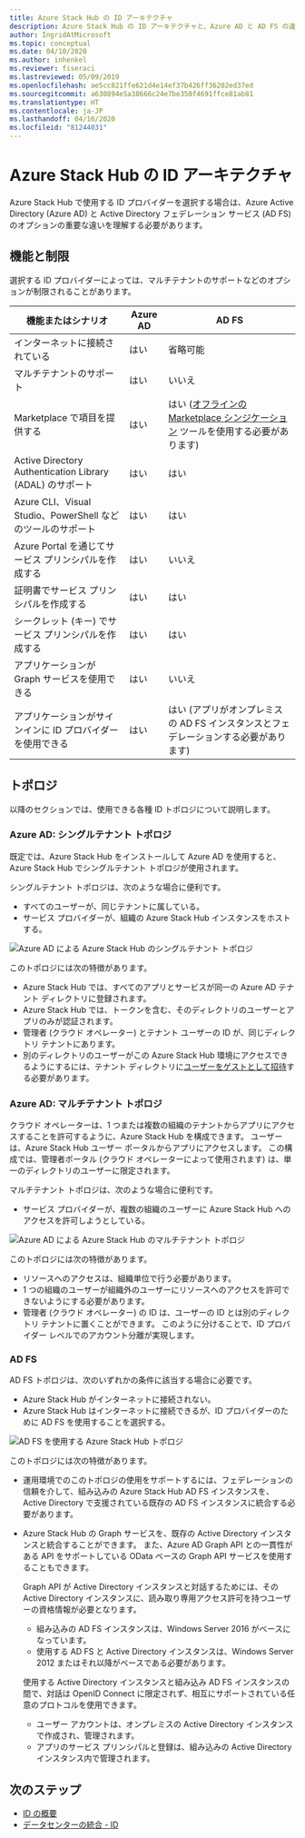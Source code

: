 ```yaml
---
title: Azure Stack Hub の ID アーキテクチャ
description: Azure Stack Hub の ID アーキテクチャと、Azure AD と AD FS の違いについて説明します。
author: IngridAtMicrosoft
ms.topic: conceptual
ms.date: 04/10/2020
ms.author: inhenkel
ms.reviewer: fiseraci
ms.lastreviewed: 05/09/2019
ms.openlocfilehash: ae5cc821ffe621d4e14ef37b426ff36202ed37ed
ms.sourcegitcommit: a630894e5a38666c24e7be350f4691ffce81ab81
ms.translationtype: HT
ms.contentlocale: ja-JP
ms.lasthandoff: 04/16/2020
ms.locfileid: "81244031"
---
```

# <a name="identity-architecture-for-azure-stack-hub"></a>Azure Stack Hub の ID アーキテクチャ

Azure Stack Hub で使用する ID プロバイダーを選択する場合は、Azure Active Directory (Azure AD) と Active Directory フェデレーション サービス (AD FS) のオプションの重要な違いを理解する必要があります。

## <a name="capabilities-and-limitations"></a>機能と制限

選択する ID プロバイダーによっては、マルチテナントのサポートなどのオプションが制限されることがあります。

|機能またはシナリオ        |Azure AD  |AD FS  |
|------------------------------|----------|-------|
|インターネットに接続されている     |はい       |省略可能|
|マルチテナントのサポート     |はい       |いいえ      |
|Marketplace で項目を提供する |はい       |はい ([オフラインの Marketplace シンジケーション](azure-stack-download-azure-marketplace-item.md#disconnected-or-a-partially-connected-scenario) ツールを使用する必要があります)|
|Active Directory Authentication Library (ADAL) のサポート |はい |はい|
|Azure CLI、Visual Studio、PowerShell などのツールのサポート  |はい |はい|
|Azure Portal を通じてサービス プリンシパルを作成する     |はい |いいえ|
|証明書でサービス プリンシパルを作成する      |はい |はい|
|シークレット (キー) でサービス プリンシパルを作成する    |はい |はい|
|アプリケーションが Graph サービスを使用できる           |はい |いいえ|
|アプリケーションがサインインに ID プロバイダーを使用できる |はい |はい (アプリがオンプレミスの AD FS インスタンスとフェデレーションする必要があります) |

## <a name="topologies"></a>トポロジ

以降のセクションでは、使用できる各種 ID トポロジについて説明します。

### <a name="azure-ad-single-tenant-topology"></a>Azure AD: シングルテナント トポロジ

既定では、Azure Stack Hub をインストールして Azure AD を使用すると、Azure Stack Hub でシングルテナント トポロジが使用されます。

シングルテナント トポロジは、次のような場合に便利です。
- すべてのユーザーが、同じテナントに属している。
- サービス プロバイダーが、組織の Azure Stack Hub インスタンスをホストする。

![Azure AD による Azure Stack Hub のシングルテナント トポロジ](media/azure-stack-identity-architecture/single-tenant.svg)

このトポロジには次の特徴があります。

- Azure Stack Hub では、すべてのアプリとサービスが同一の Azure AD テナント ディレクトリに登録されます。
- Azure Stack Hub では、トークンを含む、そのディレクトリのユーザーとアプリのみが認証されます。
- 管理者 (クラウド オペレーター) とテナント ユーザーの ID が、同じディレクトリ テナントにあります。
- 別のディレクトリのユーザーがこの Azure Stack Hub 環境にアクセスできるようにするには、テナント ディレクトリに[ユーザーをゲストとして招待](azure-stack-identity-overview.md#guest-users)する必要があります。

### <a name="azure-ad-multi-tenant-topology"></a>Azure AD: マルチテナント トポロジ

クラウド オペレーターは、1 つまたは複数の組織のテナントからアプリにアクセスすることを許可するように、Azure Stack Hub を構成できます。 ユーザーは、Azure Stack Hub ユーザー ポータルからアプリにアクセスします。 この構成では、管理者ポータル (クラウド オペレーターによって使用されます) は、単一のディレクトリのユーザーに限定されます。

マルチテナント トポロジは、次のような場合に便利です。

- サービス プロバイダーが、複数の組織のユーザーに Azure Stack Hub へのアクセスを許可しようとしている。

![Azure AD による Azure Stack Hub のマルチテナント トポロジ](media/azure-stack-identity-architecture/multi-tenant.svg)

このトポロジには次の特徴があります。

- リソースへのアクセスは、組織単位で行う必要があります。
- 1 つの組織のユーザーが組織外のユーザーにリソースへのアクセスを許可できないようにする必要があります。
- 管理者 (クラウド オペレーター) の ID は、ユーザーの ID とは別のディレクトリ テナントに置くことができます。 このように分けることで、ID プロバイダー レベルでのアカウント分離が実現します。
 
### <a name="ad-fs"></a>AD FS

AD FS トポロジは、次のいずれかの条件に該当する場合に必要です。

- Azure Stack Hub がインターネットに接続されない。
- Azure Stack Hub はインターネットに接続できるが、ID プロバイダーのために AD FS を使用することを選択する。
  
![AD FS を使用する Azure Stack Hub トポロジ](media/azure-stack-identity-architecture/adfs.svg)

このトポロジには次の特徴があります。

- 運用環境でのこのトポロジの使用をサポートするには、フェデレーションの信頼を介して、組み込みの Azure Stack Hub AD FS インスタンスを、Active Directory で支援されている既存の AD FS インスタンスに統合する必要があります。
- Azure Stack Hub の Graph サービスを、既存の Active Directory インスタンスと統合することができます。 また、Azure AD Graph API との一貫性がある API をサポートしている OData ベースの Graph API サービスを使用することもできます。

  Graph API が Active Directory インスタンスと対話するためには、その Active Directory インスタンスに、読み取り専用アクセス許可を持つユーザーの資格情報が必要となります。
  - 組み込みの AD FS インスタンスは、Windows Server 2016 がベースになっています。
  - 使用する AD FS と Active Directory インスタンスは、Windows Server 2012 またはそれ以降がベースである必要があります。
  
  使用する Active Directory インスタンスと組み込み AD FS インスタンスの間で、対話は OpenID Connect に限定されず、相互にサポートされている任意のプロトコルを使用できます。
  - ユーザー アカウントは、オンプレミスの Active Directory インスタンスで作成され、管理されます。
  - アプリのサービス プリンシパルと登録は、組み込みの Active Directory インスタンス内で管理されます。

## <a name="next-steps"></a>次のステップ

- [ID の概要](azure-stack-identity-overview.md)
- [データセンターの統合 - ID](azure-stack-integrate-identity.md)
